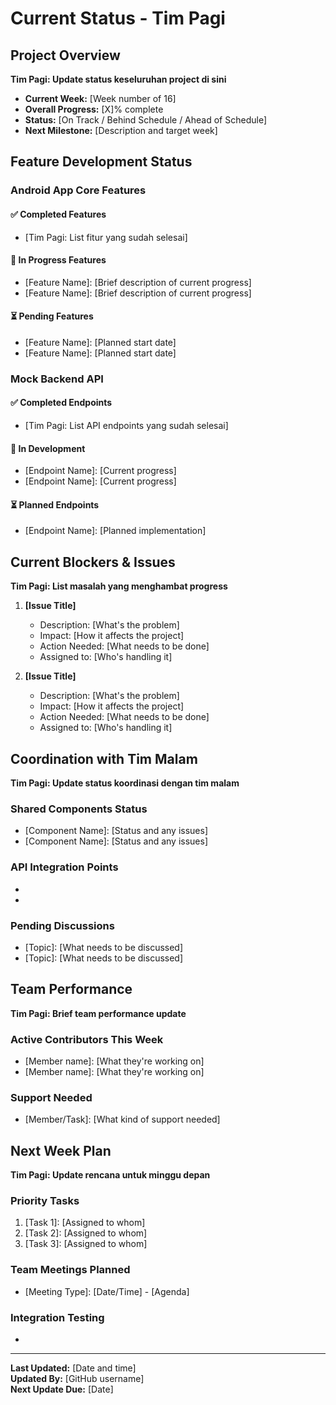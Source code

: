 # Current Status - Tim Pagi

## Project Overview
**Tim Pagi: Update status keseluruhan project di sini**

- **Current Week:** [Week number of 16]
- **Overall Progress:** [X]% complete
- **Status:** [On Track / Behind Schedule / Ahead of Schedule]
- **Next Milestone:** [Description and target week]

## Feature Development Status

### Android App Core Features

#### ✅ Completed Features
- [Tim Pagi: List fitur yang sudah selesai]

#### 🔄 In Progress Features
- [Feature Name]: [Brief description of current progress]
- [Feature Name]: [Brief description of current progress]

#### ⏳ Pending Features
- [Feature Name]: [Planned start date]
- [Feature Name]: [Planned start date]

### Mock Backend API

#### ✅ Completed Endpoints
- [Tim Pagi: List API endpoints yang sudah selesai]

#### 🔄 In Development
- [Endpoint Name]: [Current progress]
- [Endpoint Name]: [Current progress]

#### ⏳ Planned Endpoints
- [Endpoint Name]: [Planned implementation]

## Current Blockers & Issues
**Tim Pagi: List masalah yang menghambat progress**

1. **[Issue Title]**
   - Description: [What's the problem]
   - Impact: [How it affects the project]
   - Action Needed: [What needs to be done]
   - Assigned to: [Who's handling it]

2. **[Issue Title]**
   - Description: [What's the problem]
   - Impact: [How it affects the project]
   - Action Needed: [What needs to be done]
   - Assigned to: [Who's handling it]

## Coordination with Tim Malam
**Tim Pagi: Update status koordinasi dengan tim malam**

### Shared Components Status
- [Component Name]: [Status and any issues]
- [Component Name]: [Status and any issues]

### API Integration Points
- [Integration Point]: [Status]
- [Integration Point]: [Status]

### Pending Discussions
- [Topic]: [What needs to be discussed]
- [Topic]: [What needs to be discussed]

## Team Performance
**Tim Pagi: Brief team performance update**

### Active Contributors This Week
- [Member name]: [What they're working on]
- [Member name]: [What they're working on]

### Support Needed
- [Member/Task]: [What kind of support needed]

## Next Week Plan
**Tim Pagi: Update rencana untuk minggu depan**

### Priority Tasks
1. [Task 1]: [Assigned to whom]
2. [Task 2]: [Assigned to whom]
3. [Task 3]: [Assigned to whom]

### Team Meetings Planned
- [Meeting Type]: [Date/Time] - [Agenda]

### Integration Testing
- [What will be tested]: [When]

---
**Last Updated:** [Date and time]  
**Updated By:** [GitHub username]  
**Next Update Due:** [Date]
